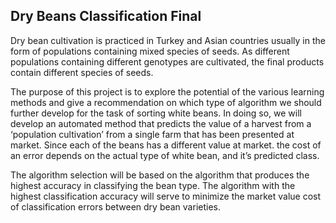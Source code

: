 ## Dry Beans Classification Final

Dry bean cultivation is practiced in Turkey and Asian countries usually in the form of populations containing
mixed species of seeds. As different populations containing different genotypes are cultivated, the final products
contain different species of seeds.

The purpose of this project is to explore the potential of the various learning methods and give a recommendation
on which type of algorithm we should further develop for the task of sorting white beans. In doing so, we will
develop an automated method that predicts the value of a harvest from a ‘population cultivation’ from a single
farm that has been presented at market. Since each of the beans has a different value at market. the cost
of an error depends on the actual type of white bean, and it’s predicted class.

The algorithm selection will be based on the algorithm that produces the highest accuracy in classifying the bean
type. The algorithm with the highest classification accuracy will serve to minimize the market value cost of
classification errors between dry bean varieties.
